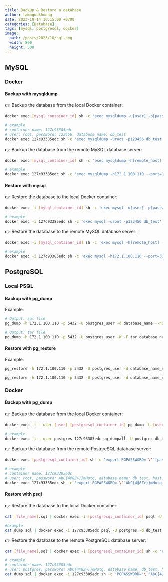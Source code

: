 ```yaml
---
title: Backup & Restore a database
author: lamngockhuong
date: 2023-10-14 16:15:00 +0700
categories: [Database]
tags: [mysql, postgresql, docker]
image:
  path: /posts/2023/10/sql.png
  width: 800
  height: 500
---
```


## MySQL

### Docker

#### Backup with mysqldump

👉 Backup the database from the local Docker container:

```bash
docker exec [mysql_container_id] sh -c 'exec mysqldump -u[user] -p[password] [database_name]' > backup-$(date +%y%m%d%H%M%S).sql

# example
# container name: 127c93385edc
# user: root, password: 123456, database name: db_test
docker exec 127c93385edc sh -c 'exec mysqldump -uroot -p123456 db_test' > /Users/lamngockhuong/develop/backup-$(date +%y%m%d%H%M%S).sql
```

👉 Backup the database from the remote MySQL database server:

```bash
docker exec [mysql_container_id] sh -c 'exec mysqldump -h[remote_host] --port=[port] -u[user] -p[password] [database_name]' > backup-$(date +%y%m%d%H%M%S).sql

# example
docker exec 127c93385edc sh -c 'exec mysqldump -h172.1.100.110 --port=3306 -uroot -p123456 db_test' > /Users/lamngockhuong/develop/backup-$(date +%y%m%d%H%M%S).sql
```

#### Restore with mysql

👉 Restore the database to the local Docker container:

```bash
docker exec -i [mysql_container_id] sh -c 'exec mysql -u[user] -p[password] [database_name]' < [file_name].sql

# example
docker exec -i 127c93385edc sh -c 'exec mysql -uroot -p123456 db_test' < /Users/lamngockhuong/develop/db_backup.sql
```

👉 Restore the database to the remote MySQL database server:

```bash
docker exec -i [mysql_container_id] sh -c 'exec mysql -h[remote_host] --port=[port] -u[user] -p[password] [database_name]' < [file_name].sql

# example
docker exec -i 127c93385edc sh -c 'exec mysql -h172.1.100.110 --port=3306 -uroot -p123456 db_test' < /Users/lamngockhuong/develop/db_backup.sql
```

## PostgreSQL

### Local PSQL

#### Backup with pg_dump

Example:

```bash
# Output: sql file
pg_dump -h 172.1.100.110 -p 5432 -U postgres_user -d database_name --no-owner --no-acl --inserts > db-backup-$(date +%y%m%d%H%M%S).sql

# Output: tar file
pg_dump -h 172.1.100.110 -p 5432 -U postgres_user -W -F tar database_name --no-owner --no-acl > db-backup-$(date +%y%m%d%H%M%S).tar
```

#### Restore with pg_restore

Example:

```bash
pg_restore -h 172.1.100.110 -p 5432 -U postgres_user -d database_name_new -f db-backup-240813063846.sql

pg_restore -h 172.1.100.110 -p 5432 -U postgres_user -d database_name_new db-backup-240813094030.tar
```

### Docker

#### Backup with pg_dump

👉 Backup the database from the local Docker container:

```bash
docker exec -t --user [user] [postgresql_container_id] pg_dump -U [user] [database_name] > dump_$(date +%y%m%d%H%M%S).sql

# example
docker exec -t --user postgres 127c93385edc pg_dumpall -U postgres db_test > dump_$(date +%y%m%d%H%M%S).sql
```

👉 Backup the database from the remote PostgreSQL database server:

```bash
docker exec [postgresql_container_id] sh -c 'export PGPASSWORD='\''[password]'\'' && exec pg_dump -h [remote_host] -p [port] -U [user] -d [database_name]' > backup-$(date +%y%m%d%H%M%S).sql

# example
# container name: 127c93385edc
# user: root, password: AbC{4@8Z>)}mHutq, database name: db_test, host: 172.1.100.110, port: 5432
docker exec 127c93385edc sh -c 'export PGPASSWORD='\''AbC{4@8Z>)}mHutq'\'' && exec pg_dump -h 172.1.100.110 -p 5432 -U root -d db_test' > backup-$(date +%y%m%d%H%M%S).sql
```

#### Restore with psql

👉 Restore the database to the local Docker container:

```bash
cat [file_name].sql | docker exec -i [postgresql_container_id] psql -U [user] -d [database_name]

#example
cat dump.sql | docker exec -i 127c93385edc psql -U postgres -d db_test
```

👉 Restore the database to the remote PostgreSQL database server:

```bash
cat [file_name].sql | docker exec -i [postgresql_container_id] sh -c 'PGPASSWORD='\''[password]'\'' && exec psql -h [remote_host] -p [port] -U [user] -d [database_name]'

# example
# container name: 127c93385edc
# user: postgres, password: AbC{4@8Z>)}mHutq, database name: db_test, host: 172.1.100.110, port: 5432
cat dump.sql | docker exec -i 127c93385edc sh -c 'PGPASSWORD='\''AbC{4@8Z>)}mHutq'\'' && exec psql -h 172.1.100.110 -p 5432 -U postgres -d db_test'
```
